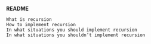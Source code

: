 **README**


    
    What is recursion
    How to implement recursion
    In what situations you should implement recursion
    In what situations you shouldn’t implement recursion

